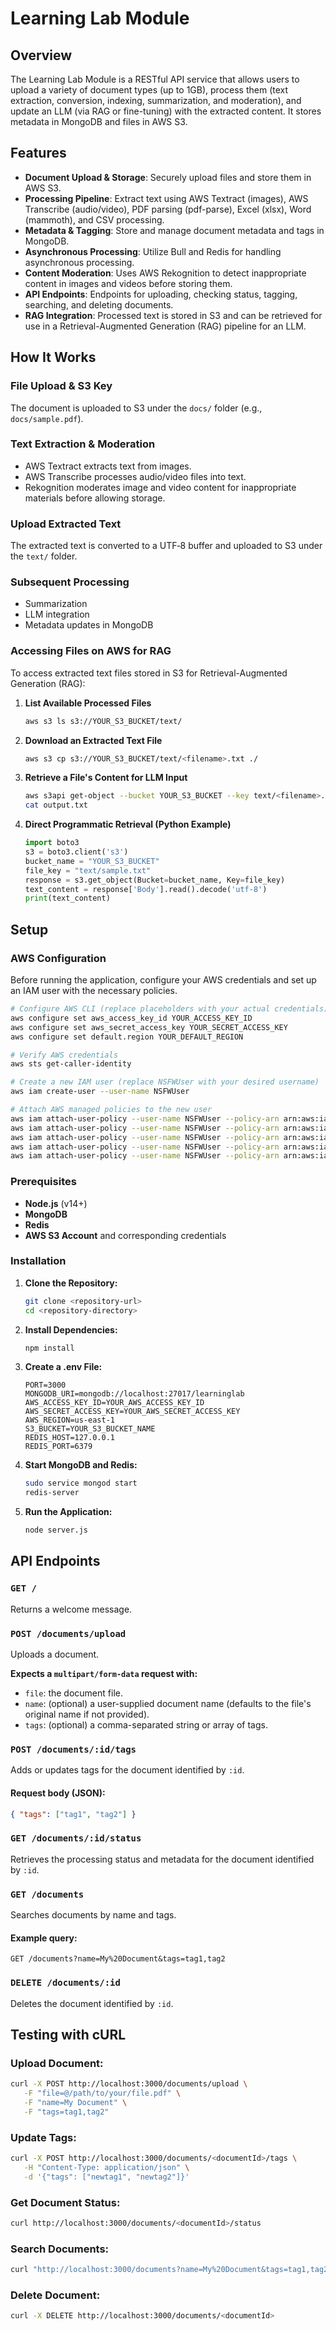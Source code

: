 # Learning Lab Module

## Overview

The Learning Lab Module is a RESTful API service that allows users to upload a variety of document types (up to 1GB), process them (text extraction, conversion, indexing, summarization, and moderation), and update an LLM (via RAG or fine-tuning) with the extracted content. It stores metadata in MongoDB and files in AWS S3.

## Features

- **Document Upload & Storage**: Securely upload files and store them in AWS S3.
- **Processing Pipeline**: Extract text using AWS Textract (images), AWS Transcribe (audio/video), PDF parsing (pdf-parse), Excel (xlsx), Word (mammoth), and CSV processing.
- **Metadata & Tagging**: Store and manage document metadata and tags in MongoDB.
- **Asynchronous Processing**: Utilize Bull and Redis for handling asynchronous processing.
- **Content Moderation**: Uses AWS Rekognition to detect inappropriate content in images and videos before storing them.
- **API Endpoints**: Endpoints for uploading, checking status, tagging, searching, and deleting documents.
- **RAG Integration**: Processed text is stored in S3 and can be retrieved for use in a Retrieval-Augmented Generation (RAG) pipeline for an LLM.

## How It Works

### File Upload & S3 Key
The document is uploaded to S3 under the `docs/` folder (e.g., `docs/sample.pdf`).

### Text Extraction & Moderation
- AWS Textract extracts text from images.
- AWS Transcribe processes audio/video files into text.
- Rekognition moderates image and video content for inappropriate materials before allowing storage.

### Upload Extracted Text
The extracted text is converted to a UTF‑8 buffer and uploaded to S3 under the `text/` folder.

### Subsequent Processing
- Summarization
- LLM integration
- Metadata updates in MongoDB

### Accessing Files on AWS for RAG
To access extracted text files stored in S3 for Retrieval-Augmented Generation (RAG):

1. **List Available Processed Files**
   ```sh
   aws s3 ls s3://YOUR_S3_BUCKET/text/
   ```

2. **Download an Extracted Text File**
   ```sh
   aws s3 cp s3://YOUR_S3_BUCKET/text/<filename>.txt ./
   ```

3. **Retrieve a File's Content for LLM Input**
   ```sh
   aws s3api get-object --bucket YOUR_S3_BUCKET --key text/<filename>.txt output.txt
   cat output.txt
   ```

4. **Direct Programmatic Retrieval (Python Example)**
   ```python
   import boto3
   s3 = boto3.client('s3')
   bucket_name = "YOUR_S3_BUCKET"
   file_key = "text/sample.txt"
   response = s3.get_object(Bucket=bucket_name, Key=file_key)
   text_content = response['Body'].read().decode('utf-8')
   print(text_content)
   ```

## Setup

### AWS Configuration

Before running the application, configure your AWS credentials and set up an IAM user with the necessary policies.

```sh
# Configure AWS CLI (replace placeholders with your actual credentials)
aws configure set aws_access_key_id YOUR_ACCESS_KEY_ID
aws configure set aws_secret_access_key YOUR_SECRET_ACCESS_KEY
aws configure set default.region YOUR_DEFAULT_REGION

# Verify AWS credentials
aws sts get-caller-identity

# Create a new IAM user (replace NSFWUser with your desired username)
aws iam create-user --user-name NSFWUser

# Attach AWS managed policies to the new user
aws iam attach-user-policy --user-name NSFWUser --policy-arn arn:aws:iam::aws:policy/AmazonBedrockFullAccess
aws iam attach-user-policy --user-name NSFWUser --policy-arn arn:aws:iam::aws:policy/AmazonRekognitionFullAccess
aws iam attach-user-policy --user-name NSFWUser --policy-arn arn:aws:iam::aws:policy/AmazonS3FullAccess
aws iam attach-user-policy --user-name NSFWUser --policy-arn arn:aws:iam::aws:policy/AmazonTextractFullAccess
aws iam attach-user-policy --user-name NSFWUser --policy-arn arn:aws:iam::aws:policy/AmazonTranscribeFullAccess
```

### Prerequisites

- **Node.js** (v14+)
- **MongoDB**
- **Redis**
- **AWS S3 Account** and corresponding credentials

### Installation

1. **Clone the Repository:**
   ```sh
   git clone <repository-url>
   cd <repository-directory>
   ```

2. **Install Dependencies:**
   ```sh
   npm install
   ```

3. **Create a .env File:**
   ```env
   PORT=3000
   MONGODB_URI=mongodb://localhost:27017/learninglab
   AWS_ACCESS_KEY_ID=YOUR_AWS_ACCESS_KEY_ID
   AWS_SECRET_ACCESS_KEY=YOUR_AWS_SECRET_ACCESS_KEY
   AWS_REGION=us-east-1
   S3_BUCKET=YOUR_S3_BUCKET_NAME
   REDIS_HOST=127.0.0.1
   REDIS_PORT=6379
   ```

4. **Start MongoDB and Redis:**
   ```sh
   sudo service mongod start
   redis-server
   ```

5. **Run the Application:**
   ```sh
   node server.js
   ```

## API Endpoints

### `GET /`
Returns a welcome message.

### `POST /documents/upload`
Uploads a document.

**Expects a `multipart/form-data` request with:**

- `file`: the document file.
- `name`: (optional) a user-supplied document name (defaults to the file's original name if not provided).
- `tags`: (optional) a comma-separated string or array of tags.

### `POST /documents/:id/tags`
Adds or updates tags for the document identified by `:id`.

#### Request body (JSON):
```json
{ "tags": ["tag1", "tag2"] }
```

### `GET /documents/:id/status`
Retrieves the processing status and metadata for the document identified by `:id`.

### `GET /documents`
Searches documents by name and tags.

#### Example query:
```
GET /documents?name=My%20Document&tags=tag1,tag2
```

### `DELETE /documents/:id`
Deletes the document identified by `:id`.

## Testing with cURL

### Upload Document:
```sh
curl -X POST http://localhost:3000/documents/upload \
   -F "file=@/path/to/your/file.pdf" \
   -F "name=My Document" \
   -F "tags=tag1,tag2"
```

### Update Tags:
```sh
curl -X POST http://localhost:3000/documents/<documentId>/tags \
   -H "Content-Type: application/json" \
   -d '{"tags": ["newtag1", "newtag2"]}'
```

### Get Document Status:
```sh
curl http://localhost:3000/documents/<documentId>/status
```

### Search Documents:
```sh
curl "http://localhost:3000/documents?name=My%20Document&tags=tag1,tag2"
```

### Delete Document:
```sh
curl -X DELETE http://localhost:3000/documents/<documentId>
```

